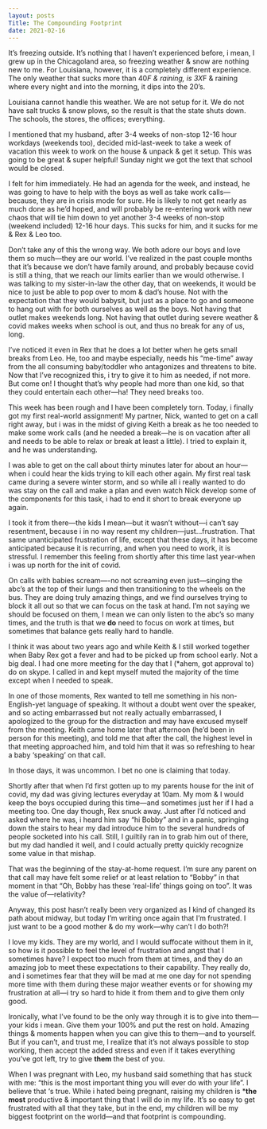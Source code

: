 ```yaml
---
layout: posts
Title: The Compounding Footprint
date: 2021-02-16
---
```


It’s freezing outside.  It’s nothing that I haven’t experienced before, i mean, I grew up in the Chicagoland area, so freezing weather & snow are nothing new to me.  For Louisiana, however, it is a completely different experience.  The only weather that sucks more than 40*F & raining, is 3X*F & raining where every night and into the morning, it dips into the 20’s.

Louisiana cannot handle this weather.  We are not setup for it.  We do not have salt trucks & snow plows, so the result is that the state shuts down.  The schools, the stores, the offices; everything.  

I mentioned that my husband, after 3-4 weeks of non-stop 12-16 hour workdays (weekends too), decided mid-last-week to take a week of vacation this week to work on the house & unpack & get it setup. This was going to be great & super helpful!  Sunday night we got the text that school would be closed.  

I felt for him immediately.  He had an agenda for the week, and instead, he was going to have to help with the boys as well as take work calls—because, they are in crisis mode for sure.  He is likely to not get nearly as much done as he’d hoped, and will probably be re-entering work with new chaos that will tie him down to yet another 3-4 weeks of non-stop (weekend included) 12-16 hour days.  This sucks for him, and it sucks for me & Rex & Leo too.

Don’t take any of this the wrong way.  We both adore our boys and love them so much—they are our world.  I’ve realized in the past couple months that it’s because we don’t have family around, and probably because covid is still a thing, that we reach our limits earlier than we would otherwise.  I was talking to my sister-in-law the other day, that on weekends, it would be nice to just be able to pop over to mom & dad’s house.  Not with the expectation that they would babysit, but just as a place to go and someone to hang out with for both ourselves as well as the boys.  Not having that outlet makes weekends long.  Not having that outlet during severe weather & covid makes weeks when school is out, and thus no break for any of us, long.  

I’ve noticed it even in Rex that he does a lot better when he gets small breaks from Leo.  He, too and maybe especially, needs his “me-time” away from the all consuming baby/toddler who antagonizes and threatens to bite.  Now that I’ve recognized this, i try to give it to him as needed, if not more.  But come on!  I thought that’s why people had more than one kid, so that they could entertain each other—ha!  They need breaks too.  

This week has been rough and I have been completely torn.  Today, i finally got my first real-world assignment!  My partner, Nick, wanted to get on a call right away, but i was in the midst of giving Keith a break as he too needed to make some work calls (and he needed a break—he is on vacation after all and needs to be able to relax or break at least a little).  I tried to explain it, and he was understanding.  

I was able to get on the call about thirty minutes later for about an hour—when i could hear the kids trying to kill each other again.  My first real task came during a severe winter storm, and so while all i really wanted to do was stay on the call and make a plan and even watch Nick develop some of the components for this task, i had to end it short to break everyone up again. 

I took it from there—the kids I mean—but it wasn’t without—i can’t say resentment, because i in no way resent my children—just...frustration.  That same unanticipated frustration of life, except that these days, it has become anticipated because it is recurring, and when you need to work, it is stressful.  I remember this feeling from shortly after this time last year-when i was up north for the init of covid.  

On calls with babies scream—-no not screaming even just—singing the abc’s at the top of their lungs and then transitioning to the wheels on the bus.  They are doing truly amazing things, and we find ourselves trying to block it all out so that we can focus on the task at hand.  I’m not saying we should be focused on them, I mean we can only listen to the abc’s so many times, and the truth is that we **do** need to focus on work at times, but sometimes that balance gets really hard to handle.

I think it was about two years ago and while Keith & I still worked together when Baby Rex got a fever and had to be picked up from school early.  Not a big deal.  I had one more meeting for the day that I (*ahem, got approval to) do on skype.  I called in and kept myself muted the majority of the time except when I needed to speak.  

In one of those moments, Rex wanted to tell me something in his non-English-yet language of speaking.  It without a doubt went over the speaker, and so acting embarrassed but not really actually embarrassed, I apologized to the group for the distraction and may have excused myself from the meeting.  Keith came home later that afternoon (he’d been in person for this meeting), and told me that after the call, the highest level in that meeting approached him, and told him that it was so refreshing to hear a baby ‘speaking’ on that call.  

In those days, it was uncommon.  I bet no one is claiming that today.  

Shortly after that  when I’d first gotten up to my parents house for the init of covid, my dad was giving lectures everyday at 10am.  My mom & I would keep the boys occupied during this time—and sometimes just her if I had a meeting too.  One day though, Rex snuck away.  Just after I’d noticed and asked where he was, i heard him say “hi Bobby” and in a panic, springing down the stairs to hear my dad introduce him to the several hundreds of people socketed into his call.  Still, I guiltily ran in to grab him out of there, but my dad handled it well, and I could actually pretty quickly recognize some value in that mishap.

That was the beginning of the stay-at-home request.  I’m sure any parent on that call may have felt some relief or at least relation to “Bobby” in that moment in that “Oh, Bobby has these ‘real-life’ things going on too”.  It was the value of—relativity?

Anyway, this post hasn’t really been very organized as I kind of changed its path about midway, but today I’m writing once again that I’m frustrated.  I just want to be a good mother & do my work—why can’t I do both?!

I love my kids.  They are my world, and I would suffocate without them in it, so how is it possible to feel the level of frustration and angst that I sometimes have?  I expect too much from them at times, and they do an amazing job to meet these expectations to their capability.  They really do, and i sometimes fear that they will be mad at me one day for not spending more time with them during these major weather events or for showing my frustration at all—i try so hard to hide it from them and to give them only good.  

Ironically, what I’ve found to be the only way through it is to give into them—your kids i mean.  Give them your 100% and put the rest on hold.  Amazing things & moments happen when you can give this to them—and to yourself.  But if you can’t, and trust me, I realize that it’s not always possible to stop working, then accept the added stress and even if it takes everything you’ve got left, try to give **them** the best of you.  

When I was pregnant with Leo, my husband said something that has stuck with me: “this is the most important thing you will ever do with your life”.  I believe that ‘s true.  While i hated being pregnant, raising my children is ***the most** productive & important thing that I will do in my life.  It’s so easy to get frustrated with all that they take, but in the end, my children will be my biggest footprint on the world—and that footprint is compounding. 



